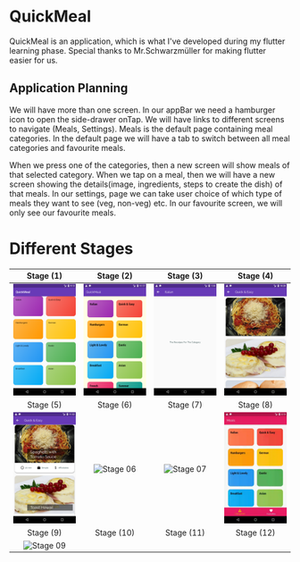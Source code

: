 # QuickMeal
QuickMeal is an application, which is what I've developed during my flutter learning phase. Special thanks to Mr.Schwarzmüller for
making flutter easier for us.

## Application Planning

We will have more than one screen. In our appBar we need a hamburger icon to open the side-drawer onTap. We will have links to
different screens to navigate (Meals, Settings). Meals is the default page containing meal categories. In the default page we will
have a tab to switch between all meal categories and favourite meals. 

When we press one of the categories, then a new screen will show meals of that selected category. When we tap on a meal,
then we will have a new screen showing the details(image, ingredients, steps to create the dish) of that meals. In our settings, page we can take user choice of which type of meals they want to see (veg, non-veg) etc. In our favourite screen,
we will only see our favourite meals.

# Different Stages

Stage (1)             |  Stage (2)             | Stage (3)            | Stage (4)                  | 
:-------------------------:|:-------------------------:|:-------------------------:|:-------------------------:
| ![Stage 01](screenshots/Stage01.png)  |  ![Stage 02](screenshots/Stage02.png)  | ![Stage 03](screenshots/Stage03.png) | ![Stage 04](screenshots/Stage04.png) |
Stage (5)             |  Stage (6)             | Stage (7)            | Stage (8)                 |  
| ![Stage 05](screenshots/Stage05.png)  | ![Stage 06](screenshots/Stage06.gif)  | ![Stage 07](screenshots/Stage07.gif)  | ![Stage 08](screenshots/Stage08.gif)  |
Stage (9)             |  Stage (10)             | Stage (11)            | Stage (12)                 |
| ![Stage 09](screenshots/Stage09.gif)  |


